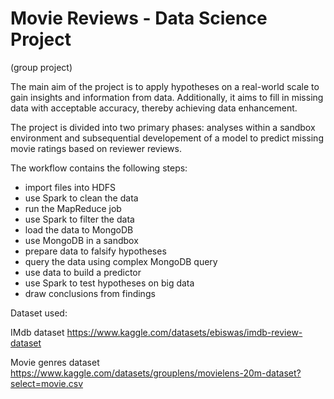 # Movie Reviews - Data Science Project
(group project)


The main aim of the project is to apply hypotheses on a real-world scale to gain insights and information from data. Additionally, it aims to fill in missing data with acceptable accuracy, thereby achieving data enhancement.

The project is divided into two primary phases: analyses within a sandbox environment and subsequential developement of a model to predict missing movie ratings based on reviewer reviews.

The workflow contains the following steps:
- import files into HDFS
- use Spark to clean the data
- run the MapReduce job
- use Spark to filter the data
- load the data to MongoDB
- use MongoDB in a sandbox
- prepare data to falsify hypotheses
- query the data using complex MongoDB query
- use data to build a predictor
- use Spark to test hypotheses on big data
- draw conclusions from findings

Dataset used:

IMdb dataset
https://www.kaggle.com/datasets/ebiswas/imdb-review-dataset

Movie genres dataset
https://www.kaggle.com/datasets/grouplens/movielens-20m-dataset?select=movie.csv 
